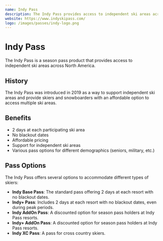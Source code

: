 ```yaml
---
name: Indy Pass
description: The Indy Pass provides access to independent ski areas across North America.
website: https://www.indyskipass.com/
logo: /images/passes/indy-logo.png
---
```


# Indy Pass

The Indy Pass is a season pass product that provides access to independent ski areas across North America.

## History

The Indy Pass was introduced in 2019 as a way to support independent ski areas and provide skiers and snowboarders with an affordable option to access multiple ski areas.

## Benefits

- 2 days at each participating ski area
- No blackout dates
- Affordable pricing
- Support for independent ski areas
- Various pass options for different demographics (seniors, military, etc.)

## Pass Options

The Indy Pass offers several options to accommodate different types of skiers:

- **Indy Base Pass**: The standard pass offering 2 days at each resort with no blackout dates.
- **Indy+ Pass**: Includes 2 days at each resort with no blackout dates, even during peak periods.
- **Indy AddOn Pass**: A discounted option for season pass holders at Indy Pass resorts.
- **Indy+ AddOn Pass**: A discounted option for season pass holders at Indy Pass resorts.
- **Indy XC Pass**: A pass for cross country skiers.

